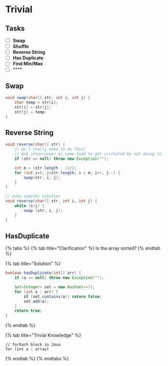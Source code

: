 # Trivial

## Tasks

* [ ] **Swap**
* [ ] **Shuffle**
* [ ] **Reverse String**
* [ ] **Has Duplicate**
* [ ] **Find Min/Max**
* [ ] \*\*\*\*

## Swap

```java
void swap(char[] str, int i, int j) {
    char temp = str[i];
    str[i] = str[j];
    str[j] = temp;
}
```

## Reverse String

```java
void reverse(char[] str) {
    // do I really need to do this? 
    // Ask interviewer as some tend to get irritated by not doing it.
    if (str == null) throw new Exception(""); 

    int m = (str.length - 1)/2;
    for (int i=0, j=str.length; i < m; i++, j--) {
        swap(str, i, j);
    } 
}

// even simpler solution
void reverse(char[] str, int i, int j) {
    while (i>j) {
        swap (str, i, j);
    }  
}
```

## HasDuplicate

{% tabs %}
{% tab title="Clarification" %}
Is the array sorted?
{% endtab %}

{% tab title="Solution" %}
```java
boolean hasDuplicate(int[] arr) {
    if (a == null) throw new Exception("");

    Set<Integer> set = new HashSet<>();
    for (int a : arr) {
        if (set.contains(a)) return false;
        set.add(a);
    }
    return true;
}
```
{% endtab %}

{% tab title="Trivial Knowledge" %}
```text
// forEach block in Java
for (int a : array)
```
{% endtab %}
{% endtabs %}

